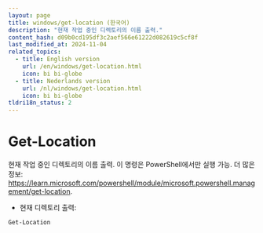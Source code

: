 ```yaml
---
layout: page
title: windows/get-location (한국어)
description: "현재 작업 중인 디렉토리의 이름 출력."
content_hash: d09b0cd195df3c2aef566e61222d082619c5cf8f
last_modified_at: 2024-11-04
related_topics:
  - title: English version
    url: /en/windows/get-location.html
    icon: bi bi-globe
  - title: Nederlands version
    url: /nl/windows/get-location.html
    icon: bi bi-globe
tldri18n_status: 2
---
```

# Get-Location

현재 작업 중인 디렉토리의 이름 출력.
이 명령은 PowerShell에서만 실행 가능.
더 많은 정보: <https://learn.microsoft.com/powershell/module/microsoft.powershell.management/get-location>.

- 현재 디렉토리 출력:

`Get-Location`
